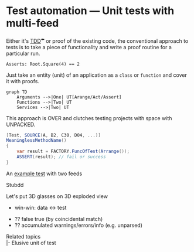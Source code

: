 # Test automation &mdash; Unit tests with multi-feed

Either it's [TDD](https://github.com/Kyriosity/read-write/tree/main/README%2B/software/tests/asDrive)<sup>⬅️</sup> or proof of the existing code, the conventional approach to tests is to take a piece of functionality and write a proof routine for a particular run.

`Asserts: Root.Square(4) == 2`

Just take an entity (unit) of an application as a `class` or `function` and cover it with proofs.

```mermaid
graph TD
    Arguments -->|One| UT[Arange/Act/Assert]
    Functions -->|Two| UT
    Services -->|Two| UT
```

This approach is OVER and clutches testing projects with space with UNPACKED.

```csharp
[Test, SOURCE(A, B2, C30, D04, ...)]
MeaninglessMethodName()
{
    var result = FACTORY.FuncOfTest(Arrange());
    ASSERT(result); // fail or success
}
```

An [example test](../../../src/TuttiFrutti/FuncStore.Convers.Tests/PhysMath/Dims/LengthsTests.cs) with two feeds

Stubdd

Let's put 3D glasses on 
3D exploded view

+ win-win: data <-> test
* ?? false true (by coincidental match)
* ?? accumulated warnings/errors/info (e.g. unparsed)

Related topics\
|- Elusive unit of test
